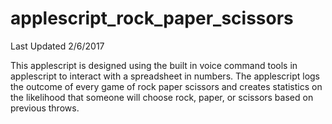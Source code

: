 # applescript_rock_paper_scissors

Last Updated 2/6/2017

This applescript is designed using the built in voice command tools in applescript to interact with a spreadsheet in numbers.
The applescript logs the outcome of every game of rock paper scissors and creates statistics on the likelihood that someone
will choose rock, paper, or scissors based on previous throws.
